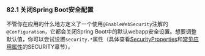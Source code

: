 ### 82.1 关闭Spring Boot安全配置

不管你在应用的什么地方定义了一个使用`@EnableWebSecurity`注解的`@Configuration`，它都会关闭Spring Boot中的默认webapp安全设置。想要调整默认值，你可以尝试设置`security.*`属性（具体查看[SecurityProperties](http://github.com/spring-projects/spring-boot/tree/master/spring-boot-autoconfigure/src/main/java/org/springframework/boot/autoconfigure/security/SecurityProperties.java)和[常见应用属性](http://docs.spring.io/spring-boot/docs/current-SNAPSHOT/reference/htmlsingle/#common-application-properties-security)的SECURITY章节）。
